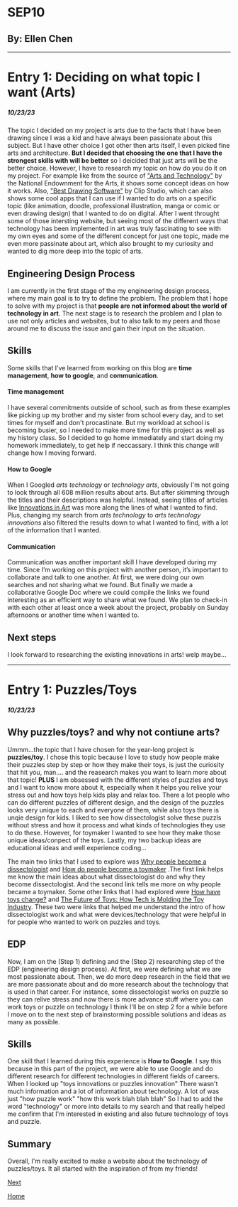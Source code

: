 # SEP10
## By: Ellen Chen
---

# Entry 1: Deciding on what topic I want (Arts)
##### 10/23/23
The topic I decided on my project is arts due to the facts that I have been drawing since I was a kid and have always been passionate about this subject. But I have other choice I got other then arts itself, I even picked fine arts and architecture. **But I decided that choosing the one that I have the strongest skills with will be better** so I deicided that just arts will be the better choice. However, I have to research my topic on how do you do it on my project. For example like from the source of ["Arts and Technology"](https://www.arts.gov/stories/magazine/2012/4/arts-technology#:~:text=From%20the%20printing%20press%20to,landscape%20of%20bookstores%20and%20libraries.) by the National Endownment for the Arts, it shows some concept ideas on how it works. Also, ["Best Drawing Software"](https://www.clipstudio.net/how-to-draw/archives/155465) by Clip Studio, which can also shows some cool apps that I can use if I wanted to do arts on a specific topic (like animation, doodle, professional illustration, manga or comic or even drawing design) that I wanted to do on digital. After I went throught some of those intersting website, but seeing most of the different ways that technology has been implemented in art was truly fascinating to see with my own eyes and some of the different concept for just one topic, made me even more passinate about art, which also brought to my curiosity and wanted to dig more deep into the topic of arts. 

## Engineering Design Process

I am currently in the first stage of the my engineering design process, where my main goal is to try to define the problem. The problem that I hope to solve with my project is that **people are not informed about the world of technology in art**. The next stage is to research the problem and I plan to use not only articles and websites, but to also talk to my peers and those around me to discuss the issue and gain their input on the situation.

## Skills

Some skills that I’ve learned from working on this blog are **time management**, **how to google**, and **communication**. 

#### Time management

I have several commitments outside of school, such as from these examples like picking up my brother and my sister from school every day, and to set times for myself and don't procastinate. But my workload at school is becoming busier, so I needed to make more time for this project as well as my history class. So I decided to go home immediately and start doing my homework immediately, to get help if neccassary. I think this change will change how I moving forward.

#### How to Google

When I Googled _arts technology_ or _technology arts_, obviously I'm not going to look through all 608 million results about arts. But after skimming through the titles and their descriptions was helpful. Instead, seeing titles of articles like [Innovations in Art](https://education.christies.com/news/2019/may/growing-relationship-between-art-technology#:~:text=Innovations%20in%20Art&text=Technology%20has%20made%20art%20far,wider%20and%20more%20diverse%20audience.) was more along the lines of what I wanted to find. Plus, changing my search from _arts technology_ to _arts technology innovations_ also filtered the results down to what I wanted to find, with a lot of the information that I wanted. 

#### Communication

Communication was another important skill I have developed during my time. Since I’m working on this project with another person, it’s important to collaborate and talk to one another. At first, we were doing our own searches and not sharing what we found. But finally we made a collaborative Google Doc where we could compile the links we found interesting as an efficient way to share what we found. We plan to check-in with each other at least once a week about the project, probably on Sunday afternoons or another time when I wanted to.

## Next steps

I look forward to researching the existing innovations in arts! welp maybe...

---

# Entry 1: Puzzles/Toys
##### 10/23/23

## Why puzzles/toys? and why not contiune arts?

Ummm...the topic that I have chosen for the year-long project is **puzzles/toy**. I chose this topic because I love to study how people make their puzzles step by step or how they make their toys, is just the curiosity that hit you, man.... and the reasearch makes you want to learn more about that topic! **PLUS** I am obsessed with the different styles of puzzles and toys and I want to know more about it, especially when it helps you relive your stress out and how toys help kids play and relax too. There a lot people who can do different puzzles of different design, and the design of the puzzles looks very unique to each and everyone of them, while also toys there is unqie design for kids. I liked to see how dissectologist solve these puzzls without stress and how it process and what kinds of technologies they use to do these. However, for toymaker I wanted to see how they make those unique ideas/conpect of the toys. Lastly, my two backup ideas are educational ideas and well experience coding... 

The main two links that I used to explore was [Why people become a dissectologist](https://puzzleup.org/blogs/all-about-puzzles/what-is-a-dissectologist) and [How do people become a toymaker](https://www.indeed.com/career-advice/finding-a-job/how-to-become-toy-designer#:~:text=Not%20only%20do%20they%20entertain,a%20career%20choice%20worth%20considering.) .The first link helps me know the main ideas about what dissectologist do and why they become dissectologist. And the second link tells me more on why people became a toymaker. Some other links that I had explored were [How have toys change?](https://www.twinkl.com/homework-help/history-homework-help/toys-from-the-past/how-have-toys-changed) and [The Future of Toys: How Tech is Molding the Toy Industry](https://www.linkedin.com/pulse/future-toys-how-tech-molding-toy-industry-ted-curtin#%253A~%253Atext%253DA%2520smart%2520toy%2520has%2520its%252Cplay%2520value%2520or%2520educational%2520features.). These two were links that helped me understand the intro of how dissectologist work and what were devices/technology that were helpful in for people who wanted to work on puzzles and toys. 

## EDP

Now, I am on the (Step 1) defining and the (Step 2) researching step of the EDP (engineering design process). At first, we were defining what we are most passionate about. Then, we do more deep research in the field that we are more passionate about and do more research about the technology that is used in that career. For instance, some dissectologist works on puzzle so they can relive stress and now there is more advance stuff where you can work toys or puzzle on technology I think I'll be on step 2 for a while before I move on to the next step of brainstorming possible solutions and ideas as many as possible. 

## Skills

One skill that I learned during this experience is **How to Google**. I say this because in this part of the project, we were able to use Google and do different research for different technologies in different fields of careers. When I looked up "toys innovations or puzzles innovation" There wasn't much information and a lot of information about technology. A lot of was just "how puzzle work" "how this work blah blah blah" So I had to add the word "technology" or more into details to my search and that really helped me confirm that I'm interested in existing and also future technology of toys and puzzle.

## Summary

Overall, I'm really excited to make a website about the technology of puzzles/toys. It all started with the inspiration of from my friends!


[Next](entry02.md)

[Home](../README.md)
